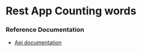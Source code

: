 # Rest App Counting words

### Reference Documentation

* [Api documentation](http://localhost:8090/swagger-ui.html)
